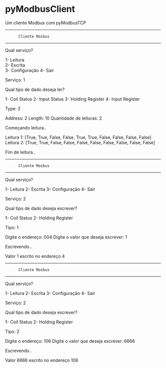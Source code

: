# pyModbusClient

 Um cliente Modbus com pyModbusTCP

----------------------------------
          Cliente Mosbus
----------------------------------
Qual serviço? 

1- Leitura    
2- Escrita    
3- Configuração
4- Sair

Serviço: 1

Qual tipo de dado deseja ler?

1- Coil Status
2- Input Status
3- Holding Register
4- Input Register

Type: 2

Address: 2
Length: 10
Quantidade de leituras: 2

Começando leitura..

Leitura 1: [True, True, False, False, True, True, False, False, False, False]
Leitura 2: [True, True, False, False, False, False, False, False, False, False]

Fim de leitura..

----------------------------------
          Cliente Mosbus
----------------------------------
Qual serviço?

1- Leitura
2- Escrita
3- Configuração
4- Sair

Serviço: 2

Qual tipo de dado deseja escrever?

1- Coil Status
2- Holding Register

Tipo: 1

Digite o endereço: 004
Digite o valor que deseja escrever: 1

Escrevendo..

Valor 1 escrito no endereço 4

----------------------------------
          Cliente Mosbus
----------------------------------
Qual serviço?

1- Leitura
2- Escrita
3- Configuração
4- Sair

Serviço: 2

Qual tipo de dado deseja escrever?

1- Coil Status
2- Holding Register

Tipo: 2

Digite o endereço: 106
Digite o valor que deseja escrever: 6666

Escrevendo..

Valor 6666 escrito no endereço 106

